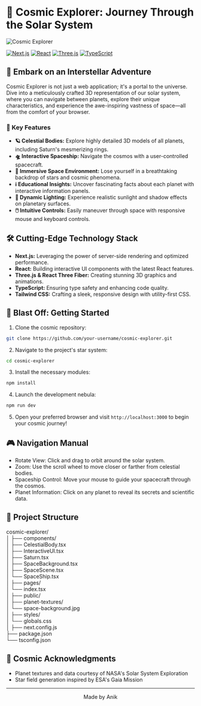 # 🌌 Cosmic Explorer: Journey Through the Solar System

![Cosmic Explorer](https://github.com/user-attachments/assets/5c3714f1-68e8-46ab-880f-f16f40bc5679)


[![Next.js](https://img.shields.io/badge/Next.js-13.0-blueviolet?style=for-the-badge&logo=next.js)](https://nextjs.org/)
[![React](https://img.shields.io/badge/React-18.0-blue?style=for-the-badge&logo=react)](https://reactjs.org/)
[![Three.js](https://img.shields.io/badge/Three.js-0.150-green?style=for-the-badge&logo=three.js)](https://threejs.org/)
[![TypeScript](https://img.shields.io/badge/TypeScript-4.9-blue?style=for-the-badge&logo=typescript)](https://www.typescriptlang.org/)

## 🚀 Embark on an Interstellar Adventure

Cosmic Explorer is not just a web application; it's a portal to the universe. Dive into a meticulously crafted 3D representation of our solar system, where you can navigate between planets, explore their unique characteristics, and experience the awe-inspiring vastness of space—all from the comfort of your browser.

### 🌟 Key Features

- **🪐 Celestial Bodies:** Explore highly detailed 3D models of all planets, including Saturn's mesmerizing rings.
- **🛸 Interactive Spaceship:** Navigate the cosmos with a user-controlled spacecraft.
- **🌠 Immersive Space Environment:** Lose yourself in a breathtaking backdrop of stars and cosmic phenomena.
- **ℹ️ Educational Insights:** Uncover fascinating facts about each planet with interactive information panels.
- **🎨 Dynamic Lighting:** Experience realistic sunlight and shadow effects on planetary surfaces.
- **🖱️ Intuitive Controls:** Easily maneuver through space with responsive mouse and keyboard controls.

## 🛠️ Cutting-Edge Technology Stack

- **Next.js:** Leveraging the power of server-side rendering and optimized performance.
- **React:** Building interactive UI components with the latest React features.
- **Three.js & React Three Fiber:** Creating stunning 3D graphics and animations.
- **TypeScript:** Ensuring type safety and enhancing code quality.
- **Tailwind CSS:** Crafting a sleek, responsive design with utility-first CSS.

## 🚀 Blast Off: Getting Started

1. Clone the cosmic repository:
 ```bash
 git clone https://github.com/your-username/cosmic-explorer.git
 ```

2. Navigate to the project's star system:
  ```bash
  cd cosmic-explorer
 ```

3. Install the necessary modules:
  ```bash
  npm install
  ```

4. Launch the development nebula:
  ```bash
  npm run dev
  ```

5. Open your preferred browser and visit `http://localhost:3000` to begin your cosmic journey!


## 🎮 Navigation Manual

* Rotate View: Click and drag to orbit around the solar system.
* Zoom: Use the scroll wheel to move closer or farther from celestial bodies.
* Spaceship Control: Move your mouse to guide your spacecraft through the cosmos.
* Planet Information: Click on any planet to reveal its secrets and scientific data.


## 🌈 Project Structure
cosmic-explorer/ <br>
│
├── components/ <br>
│   ├── CelestialBody.tsx <br>
│   ├── InteractiveUI.tsx <br>
│   ├── Saturn.tsx <br>
│   ├── SpaceBackground.tsx <br>
│   ├── SpaceScene.tsx <br>
│   └── SpaceShip.tsx <br>
│
├── pages/ <br>
│   └── index.tsx <br>
│
├── public/ <br>
│   ├── planet-textures/ <br>
│   └── space-background.jpg <br>
│
├── styles/ <br>
│   └── globals.css <br>
│
├── next.config.js <br>
├── package.json <br>
└── tsconfig.json <br>


## 🌠 Cosmic Acknowledgments

* Planet textures and data courtesy of NASA's Solar System Exploration
* Star field generation inspired by ESA's Gaia Mission


---
<p align="center">
  Made by Anik
</p>
